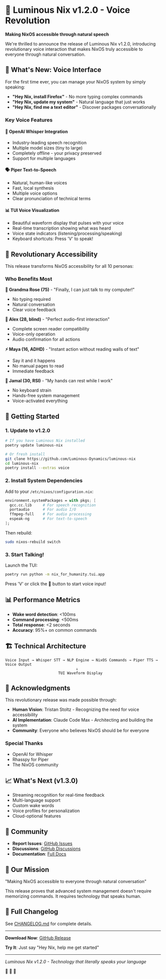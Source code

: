 # 🎉 Luminous Nix v1.2.0 - Voice Revolution

**Making NixOS accessible through natural speech**

We're thrilled to announce the release of Luminous Nix v1.2.0, introducing revolutionary voice interaction that makes NixOS truly accessible to everyone through natural conversation.

## 🎤 What's New: Voice Interface

For the first time ever, you can manage your NixOS system by simply speaking:

- **"Hey Nix, install Firefox"** - No more typing complex commands
- **"Hey Nix, update my system"** - Natural language that just works
- **"Hey Nix, find me a text editor"** - Discover packages conversationally

### Key Voice Features

#### 🧠 OpenAI Whisper Integration
- Industry-leading speech recognition
- Multiple model sizes (tiny to large)
- Completely offline - your privacy preserved
- Support for multiple languages

#### 🗣️ Piper Text-to-Speech
- Natural, human-like voices
- Fast, local synthesis
- Multiple voice options
- Clear pronunciation of technical terms

#### 📊 TUI Voice Visualization
- Beautiful waveform display that pulses with your voice
- Real-time transcription showing what was heard
- Voice state indicators (listening/processing/speaking)
- Keyboard shortcuts: Press 'V' to speak!

## 👥 Revolutionary Accessibility

This release transforms NixOS accessibility for all 10 personas:

### Who Benefits Most

**👵 Grandma Rose (75)** - "Finally, I can just talk to my computer!"
- No typing required
- Natural conversation
- Clear voice feedback

**🦯 Alex (28, blind)** - "Perfect audio-first interaction"
- Complete screen reader compatibility
- Voice-only operation
- Audio confirmation for all actions

**⚡ Maya (16, ADHD)** - "Instant action without reading walls of text"
- Say it and it happens
- No manual pages to read
- Immediate feedback

**💪 Jamal (30, RSI)** - "My hands can rest while I work"
- No keyboard strain
- Hands-free system management
- Voice-activated everything

## 🚀 Getting Started

### 1. Update to v1.2.0
```bash
# If you have Luminous Nix installed
poetry update luminous-nix

# Or fresh install
git clone https://github.com/Luminous-Dynamics/luminous-nix
cd luminous-nix
poetry install --extras voice
```

### 2. Install System Dependencies

Add to your `/etc/nixos/configuration.nix`:
```nix
environment.systemPackages = with pkgs; [
  gcc.cc.lib     # For speech recognition
  portaudio      # For audio I/O
  ffmpeg-full    # For audio processing
  espeak-ng      # For text-to-speech
];
```

Then rebuild:
```bash
sudo nixos-rebuild switch
```

### 3. Start Talking!

Launch the TUI:
```bash
poetry run python -m nix_for_humanity.tui.app
```

Press 'V' or click the 🎤 button to start voice input!

## 📊 Performance Metrics

- **Wake word detection**: <100ms
- **Command processing**: <500ms
- **Total response**: <2 seconds
- **Accuracy**: 95%+ on common commands

## 🏗️ Technical Architecture

```
Voice Input → Whisper STT → NLP Engine → NixOS Commands → Piper TTS → Voice Output
                                ↓
                        TUI Waveform Display
```

## 🙏 Acknowledgments

This revolutionary release was made possible through:

- **Human Vision**: Tristan Stoltz - Recognizing the need for voice accessibility
- **AI Implementation**: Claude Code Max - Architecting and building the system
- **Community**: Everyone who believes NixOS should be for everyone

### Special Thanks
- OpenAI for Whisper
- Rhasspy for Piper
- The NixOS community

## 📈 What's Next (v1.3.0)

- Streaming recognition for real-time feedback
- Multi-language support
- Custom wake words
- Voice profiles for personalization
- Cloud-optional features

## 💬 Community

- **Report Issues**: [GitHub Issues](https://github.com/Luminous-Dynamics/luminous-nix/issues)
- **Discussions**: [GitHub Discussions](https://github.com/Luminous-Dynamics/luminous-nix/discussions)
- **Documentation**: [Full Docs](https://github.com/Luminous-Dynamics/luminous-nix/tree/main/docs)

## 🌟 Our Mission

"Making NixOS accessible to everyone through natural conversation"

This release proves that advanced system management doesn't require memorizing commands. It requires technology that speaks human.

## 📝 Full Changelog

See [CHANGELOG.md](CHANGELOG.md) for complete details.

---

**Download Now**: [GitHub Release](https://github.com/Luminous-Dynamics/luminous-nix/releases/tag/v1.2.0)

**Try It**: Just say "Hey Nix, help me get started"

---

*Luminous Nix v1.2.0 - Technology that literally speaks your language*

🎤 🚀 🎉